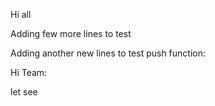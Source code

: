 Hi all 


Adding few more lines to test

Adding another new lines to test push function:

Hi Team:

let see

